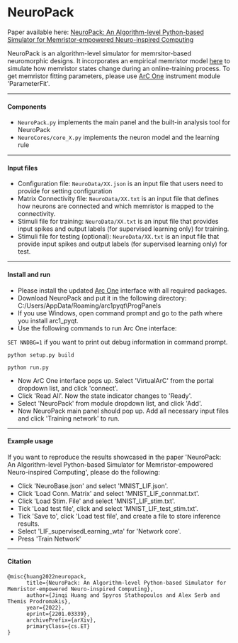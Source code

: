 # NeuroPack
Paper available here: [NeuroPack: An Algorithm-level Python-based Simulator for Memristor-empowered Neuro-inspired Computing](https://arxiv.org/abs/2201.03339)

NeuroPack is an algorithm-level simulator for memrsitor-based neuromorphic designs. It incorporates an empirical memristor model [here](https://arxiv.org/abs/1703.01167) to simulate how memristor states change during an online-training process. 
To get memristor fitting parameters, please use [ArC One](https://github.com/arc-instruments/arc1_pyqt) instrument module 'ParameterFit'.

---
#### Components
 - `NeuroPack.py` implements the main panel and the built-in analysis tool for NeuroPack
 - `NeuroCores/core_X.py` implements the neuron model and the learning rule

---
#### Input files
 - Configuration file: `NeuroData/XX.json` is an input file that users need to provide for setting configuration
 - Matrix Connectivity file: `NeuroData/XX.txt` is an input file that defines how neurons are connected and which memristor is mapped to the connectivity. 
 - Stimuli file for training: `NeuroData/XX.txt` is an input file that provides input spikes and output labels (for supervised learning only) for training.
 - Stimuli file for testing (optional): `NeuroData/XX.txt` is an input file that provide input spikes and output labels (for supervised learning only) for test.
 
---
#### Install and run
 - Please install the updated [Arc One](https://github.com/hjq310/arc1_pyqt) interface with all required packages.
 - Download NeuroPack and put it in the following directory:
C:/Users/AppData/Roaming/arc1pyqt\ProgPanels
 - If you use Windows, open command prompt and go to the path where you install arc1_pyqt.
 - Use the following commands to run Arc One interface:
 
 `SET NNDBG=1` if you want to print out debug information in command prompt.
 
 `python setup.py build`
 
 `python run.py`
 - Now ArC One interface pops up. Select 'VirtualArC' from the portal dropdown list, and click 'connect'.
 - Click 'Read All'. Now the state indicator changes to 'Ready'.
 - Select 'NeuroPack' from module dropdown list, and click 'Add'.
 - Now NeuroPack main panel should pop up. Add all necessary input files and click 'Training network' to run. 
---
#### Example usage
If you want to reproduce the results showcased in the paper 'NeuroPack: An Algorithm-level Python-based Simulator for Memristor-empowered Neuro-inspired Computing', please do the following:
 - Click 'NeuroBase.json' and select 'MNIST_LIF.json'.
 - Click 'Load Conn. Matrix' and select 'MNIST_LIF_connmat.txt'.
 - Click 'Load Stim. File' and select 'MNIST_LIF_stim.txt'.
 - Tick 'Load test file', click and select 'MNIST_LIF_test_stim.txt'.
 - Tick 'Save to', click 'Load test file', and create a file to store inference results.
 - Select 'LIF_supervisedLearning_wta' for 'Network core'.
 - Press 'Train Network'
---
#### Citation
```
@misc{huang2022neuropack,
      title={NeuroPack: An Algorithm-level Python-based Simulator for Memristor-empowered Neuro-inspired Computing}, 
      author={Jinqi Huang and Spyros Stathopoulos and Alex Serb and Themis Prodromakis},
      year={2022},
      eprint={2201.03339},
      archivePrefix={arXiv},
      primaryClass={cs.ET}
}
```

